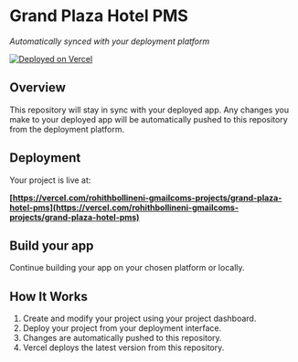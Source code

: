 # Grand Plaza Hotel PMS

*Automatically synced with your deployment platform*

[![Deployed on Vercel](https://img.shields.io/badge/Deployed%20on-Vercel-black?style=for-the-badge&logo=vercel)](https://vercel.com/rohithbollineni-gmailcoms-projects/v0-grand-plaza-hotel-pms)

## Overview

This repository will stay in sync with your deployed app.
Any changes you make to your deployed app will be automatically pushed to this repository from the deployment platform.

## Deployment

Your project is live at:

**[https://vercel.com/rohithbollineni-gmailcoms-projects/grand-plaza-hotel-pms](https://vercel.com/rohithbollineni-gmailcoms-projects/grand-plaza-hotel-pms)**

## Build your app

Continue building your app on your chosen platform or locally.

## How It Works

1. Create and modify your project using your project dashboard.
2. Deploy your project from your deployment interface.
3. Changes are automatically pushed to this repository.
4. Vercel deploys the latest version from this repository.
